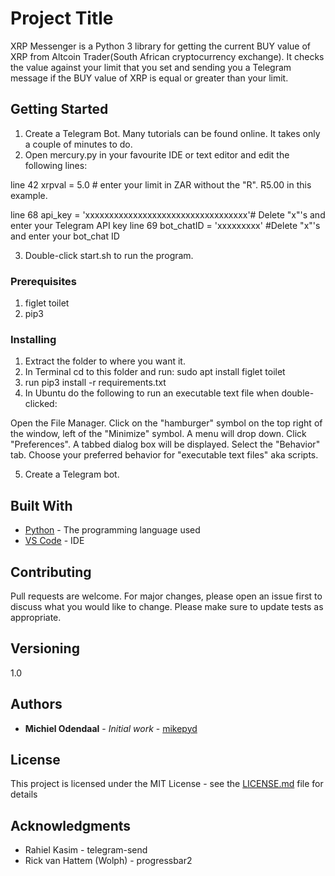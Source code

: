 # Project Title

XRP Messenger is a Python 3 library for getting the current BUY value of XRP from Altcoin Trader(South African cryptocurrency exchange). It checks the value against your limit that you set and sending you a Telegram message if the BUY value of XRP is equal or greater than your limit. 

## Getting Started

1. Create a Telegram Bot. Many tutorials can be found online. It takes only a couple of minutes to do.
2. Open mercury.py in your favourite IDE or text editor and edit the following lines:

line 42   xrpval = 5.0 # enter your limit in ZAR without the "R". R5.00 in this example.

line 68	  api_key = 'xxxxxxxxxxxxxxxxxxxxxxxxxxxxxxxxxx'# Delete "x"'s and enter your Telegram API key
line 69   bot_chatID = 'xxxxxxxxx'  #Delete "x"'s and enter your bot_chat ID 

3. Double-click start.sh to run the program.

### Prerequisites
1. figlet toilet
2. pip3

### Installing

1. Extract the folder to where you want it.
2. In Terminal cd to this folder and run: sudo apt install figlet toilet
3. run pip3 install -r requirements.txt
4. In Ubuntu do the following to run an executable text file when double-clicked:

Open the File Manager.
Click on the "hamburger" symbol on the top right of the window, left of the "Minimize" symbol. A menu will drop down.
Click "Preferences". A tabbed dialog box will be displayed.
Select the "Behavior" tab.
Choose your preferred behavior for "executable text files" aka scripts.

5. Create a Telegram bot.

## Built With

* [Python](https://www.python.org/downloads/release/python-373/) - The programming language used
* [VS Code](https://code.visualstudio.com/) - IDE

## Contributing

Pull requests are welcome. For major changes, please open an issue first to discuss what you would like to change.
Please make sure to update tests as appropriate.

## Versioning

1.0 

## Authors

* **Michiel Odendaal** - *Initial work* - [mikepyd](https://github.com/mikepyd)

## License

This project is licensed under the MIT License - see the [LICENSE.md](LICENSE.md) file for details

## Acknowledgments

* Rahiel Kasim - telegram-send
* Rick van Hattem (Wolph) - progressbar2
